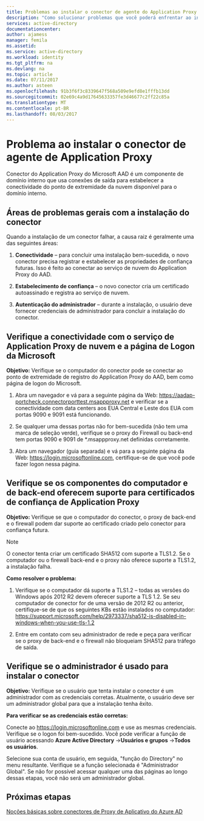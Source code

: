 ```yaml
---
title: Problemas ao instalar o conector de agente do Application Proxy | Microsoft Docs
description: "Como solucionar problemas que você poderá enfrentar ao instalar o conector de agente do Application Proxy"
services: active-directory
documentationcenter: 
author: ajamess
manager: femila
ms.assetid: 
ms.service: active-directory
ms.workload: identity
ms.tgt_pltfrm: na
ms.devlang: na
ms.topic: article
ms.date: 07/11/2017
ms.author: asteen
ms.openlocfilehash: 91b3f6f3c8339647f568a509e9efd8e1fffb13dd
ms.sourcegitcommit: 02e69c4a9d17645633357fe3d46677c2ff22c85a
ms.translationtype: MT
ms.contentlocale: pt-BR
ms.lasthandoff: 08/03/2017
---
```

# <a name="problem-installing-the-application-proxy-agent-connector"></a>Problema ao instalar o conector de agente de Application Proxy

Conector do Application Proxy do Microsoft AAD é um componente de domínio interno que usa conexões de saída para estabelecer a conectividade do ponto de extremidade da nuvem disponível para o domínio interno.

## <a name="general-problem-areas-with-connector-installation"></a>Áreas de problemas gerais com a instalação do conector

Quando a instalação de um conector falhar, a causa raiz é geralmente uma das seguintes áreas:

1.  **Conectividade** – para concluir uma instalação bem-sucedida, o novo conector precisa registrar e estabelecer as propriedades de confiança futuras. Isso é feito ao conectar ao serviço de nuvem do Application Proxy do AAD.

2.  **Estabelecimento de confiança** – o novo conector cria um certificado autoassinado e registra ao serviço de nuvem.

3.  **Autenticação do administrador** – durante a instalação, o usuário deve fornecer credenciais de administrador para concluir a instalação do conector.

## <a name="verify-connectivity-to-the-cloud-application-proxy-service-and-microsoft-login-page"></a>Verifique a conectividade com o serviço de Application Proxy de nuvem e a página de Logon da Microsoft

**Objetivo:** Verifique se o computador do conector pode se conectar ao ponto de extremidade de registro do Application Proxy do AAD, bem como página de logon do Microsoft.

1.  Abra um navegador e vá para a seguinte página da Web: <https://aadap-portcheck.connectorporttest.msappproxy.net> e verificar se a conectividade com data centers aos EUA Central e Leste dos EUA com portas 9090 e 9091 está funcionando.

2.  Se qualquer uma dessas portas não for bem-sucedida (não tem uma marca de seleção verde), verifique se o proxy do Firewall ou back-end tem portas 9090 e 9091 de \*.msappproxy.net definidas corretamente.

3.  Abra um navegador (guia separada) e vá para a seguinte página da Web: <https://login.microsoftonline.com>, certifique-se de que você pode fazer logon nessa página.

## <a name="verify-machine-and-backend-components-support-for-application-proxy-trust-cert"></a>Verifique se os componentes do computador e de back-end oferecem suporte para certificados de confiança de Application Proxy

**Objetivo:** Verifique se que o computador do conector, o proxy de back-end e o firewall podem dar suporte ao certificado criado pelo conector para confiança futura.

>[!NOTE]
>O conector tenta criar um certificado SHA512 com suporte a TLS1.2. Se o computador ou o firewall back-end e o proxy não oferece suporte a TLS1.2, a instalação falha.
>
>

**Como resolver o problema:**

1.  Verifique se o computador dá suporte a TLS1.2 – todas as versões do Windows após 2012 R2 devem oferecer suporte a TLS 1.2. Se seu computador de conector for de uma versão de 2012 R2 ou anterior, certifique-se de que os seguintes KBs estão instalados no computador: <https://support.microsoft.com/help/2973337/sha512-is-disabled-in-windows-when-you-use-tls-1.2>

2.  Entre em contato com seu administrador de rede e peça para verificar se o proxy de back-end e o firewall não bloqueiam SHA512 para tráfego de saída.

## <a name="verify-admin-is-used-to-install-the-connector"></a>Verifique se o administrador é usado para instalar o conector

**Objetivo:** Verifique se o usuário que tenta instalar o conector é um administrador com as credenciais corretas. Atualmente, o usuário deve ser um administrador global para que a instalação tenha êxito.

**Para verificar se as credenciais estão corretas:**

Conecte ao <https://login.microsoftonline.com> e use as mesmas credenciais. Verifique se o logon foi bem-sucedido. Você pode verificar a função de usuário acessando **Azure Active Directory** -&gt;**Usuários e grupos** -&gt;**Todos os usuários**. 

Selecione sua conta de usuário, em seguida, "função do Directory" no menu resultante. Verifique se a função selecionada é "Administrador Global". Se não for possível acessar qualquer uma das páginas ao longo dessas etapas, você não será um administrador global.

## <a name="next-steps"></a>Próximas etapas
[Noções básicas sobre conectores de Proxy de Aplicativo do Azure AD](application-proxy-understand-connectors.md)
